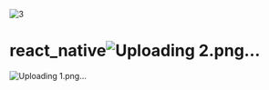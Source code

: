 ![3](https://github.com/Hel-adil/react_native/assets/76017884/6483573e-a69f-46d8-8d33-63f172602097)
# react_native![Uploading 2.png…]()
![Uploading 1.png…]()

